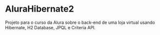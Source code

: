 # AluraHibernate2
Projeto para o curso da Alura sobre o back-end de uma loja virtual usando Hibernate, H2 Database, JPQL e Criteria API.
